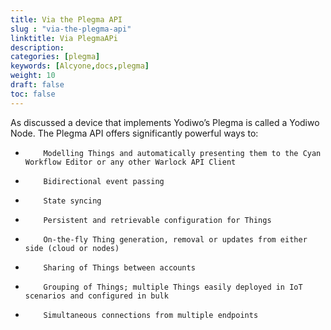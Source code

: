 ```yaml
---
title: Via the Plegma API
slug : "via-the-plegma-api"
linktitle: Via PlegmaAPi
description: 
categories: [plegma]
keywords: [Alcyone,docs,plegma]
weight: 10
draft: false
toc: false
---
```


As discussed a device that implements Yodiwo’s Plegma is called a Yodiwo Node. The Plegma API offers significantly powerful ways to:

-         Modelling Things and automatically presenting them to the Cyan Workflow Editor or any other Warlock API Client
-         Bidirectional event passing
-         State syncing
-         Persistent and retrievable configuration for Things
-         On-the-fly Thing generation, removal or updates from either side (cloud or nodes)
-         Sharing of Things between accounts
-         Grouping of Things; multiple Things easily deployed in IoT scenarios and configured in bulk
-         Simultaneous connections from multiple endpoints

